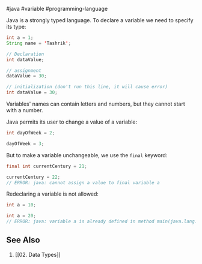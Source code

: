 #java #variable #programming-language

Java is a strongly typed language. To declare a variable we need to specify its type:

```java
int a = 1;
String name = 'Tashrik';

// Declaration
int dataValue;

// assignment
dataValue = 30;

// initialization (don't run this line, it will cause error)
int dataValue = 30;
```

Variables' names can contain letters and numbers, but they cannot start with a number.

Java permits its user to change a value of a variable:

```java
int dayOfWeek = 2;

dayOfWeek = 3;
```

But to make a variable unchangeable, we use the `final` keyword:

```java
final int currentCentury = 21;

currentCentury = 22;
// ERROR: java: cannot assign a value to final variable a
```

Redeclaring a variable is not allowed:

```java
int a = 10;

int a = 20;
// ERROR: java: variable a is already defined in method main(java.lang.String[])
```

## See Also
1. [[02. Data Types]]